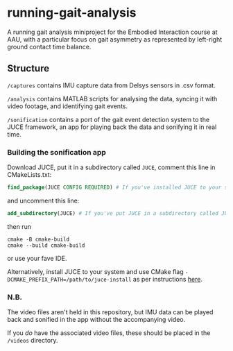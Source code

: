 # running-gait-analysis
A running gait analysis miniproject for the Embodied Interaction 
course at AAU, with a particular focus on gait asymmetry as
represented by left-right ground contact time balance.

## Structure

`/captures` contains IMU capture data from Delsys sensors in .csv 
format.

`/analysis` contains MATLAB scripts for analysing the data, syncing 
it with video footage, and identifying gait events.

`/sonification` contains a port of the gait event detection system
to the JUCE framework, an app for playing back the data and
sonifying it in real time. 

### Building the sonification app
Download JUCE, put it in a subdirectory called `JUCE`, comment this
line in CMakeLists.txt:

```cmake
find_package(JUCE CONFIG REQUIRED) # If you've installed JUCE to your system
```
and uncomment this line:

```cmake
add_subdirectory(JUCE) # If you've put JUCE in a subdirectory called JUCE
```

then run

```shell
cmake -B cmake-build
cmake --build cmake-build
```

or use your fave IDE.

Alternatively, install JUCE to your system and use CMake flag 
`-DCMAKE_PREFIX_PATH=/path/to/juce-install`
as per instructions 
[here](https://forum.juce.com/t/native-built-in-cmake-support-in-juce/38700/13).

### N.B.
The video files aren't held in this repository, but IMU data can be
played back and sonified in the app without the accompanying video.

If you *do* have the associated video files, these should be placed 
in the `/videos` directory.